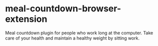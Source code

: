 # meal-countdown-browser-extension
Meal countdown plugin for people who work long at the computer. Take care of your health and maintain a healthy weight by sitting work.

